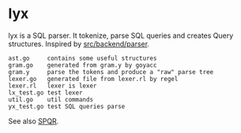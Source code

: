 # lyx

lyx is a SQL parser. It tokenize, parse SQL queries and creates Query structures. Inspired by [src/backend/parser](https://github.com/postgres/postgres/tree/master/src/backend/parser).


```
ast.go     contains some useful structures
gram.go    generated from gram.y by goyacc
gram.y     parse the tokens and produce a "raw" parse tree
lexer.go   generated file from lexer.rl by regel
lexer.rl   lexer is lexer
lx_test.go test lexer
util.go    util commands
yx_test.go test SQL queries parse
```

See also [SPQR](github.com/pg-sharding/spqr).
